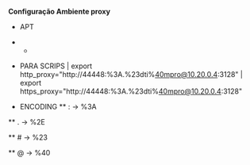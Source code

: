 **Configuração Ambiente proxy**

* APT
* *

* PARA SCRIPS
| export http_proxy="http://44448:%3A.%23dti%40mpro@10.20.0.4:3128"
| export https_proxy="http://44448:%3A.%23dti%40mpro@10.20.0.4:3128"

* ENCODING
** : → %3A

** . → %2E

** # → %23

** @ → %40
